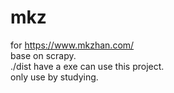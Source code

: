 # mkz
for https://www.mkzhan.com/          
base on scrapy.         
 ./dist have a exe can use this project.        
only use by studying.           
